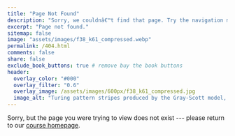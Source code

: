 ```yaml
---
title: "Page Not Found"
description: "Sorry, we couldnâ€™t find that page. Try the navigation menu or search to locate the biological modeling resource you need."
excerpt: "Page not found."
sitemap: false
image: "assets/images/f38_k61_compressed.webp"
permalink: /404.html
comments: false
share: false
exclude_book_buttons: true # remove buy the book buttons
header:
  overlay_color: "#000"
  overlay_filter: "0.6"
  overlay_image: /assets/images/600px/f38_k61_compressed.jpg
  image_alt: "Turing pattern stripes produced by the Gray-Scott model, a coarse-grained predator-prey reaction-diffusion system."
---
```


Sorry, but the page you were trying to view does not exist --- please return to our [course homepage](http://biologicalmodeling.org).
